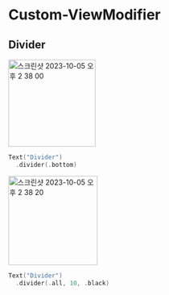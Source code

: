 # Custom-ViewModifier

## Divider

<img width="173" alt="스크린샷 2023-10-05 오후 2 38 00" src="https://github.com/gr-kim-94/CustomViewModifier/assets/79794944/17b3d347-74e8-4bb8-af5a-83eb39668c42">

```swift
Text("Divider")
  .divider(.bottom)
```

<img width="177" alt="스크린샷 2023-10-05 오후 2 38 20" src="https://github.com/gr-kim-94/CustomViewModifier/assets/79794944/c6e8d082-c58a-4b9a-a19a-887faef4b51b">

```swift
Text("Divider")
  .divider(.all, 10, .black)
```
